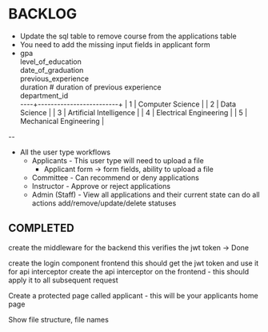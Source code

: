 # BACKLOG
* Update the sql table to remove course from the applications table
* You need to add the missing input fields in applicant form
* gpa                    
level_of_education     
date_of_graduation  
previous_experience                
duration  # duration of previous experience            
department_id  
----+-------------------------+
|  1 | Computer Science        |
|  2 | Data Science            |
|  3 | Artificial Intelligence |
|  4 | Electrical Engineering  |
|  5 | Mechanical Engineering  |


--
* All the user type workflows 
    * Applicants - This user type will need to upload a file
        * Applicant form -> form fields, ability to upload a file
    * Committee - Can recommend or deny applications
    * Instructor - Approve or reject applications
    * Admin (Staff) - View all applications and their current state can do all actions add/remove/update/delete statuses




## COMPLETED 

create  the middleware for the backend this verifies the jwt token -> Done


create the login component frontend this should get the jwt token and use it for api interceptor
create the api interceptor on the frontend - this should apply it to all subsequent request

Create a protected page called applicant - this will be your applicants home page 

Show file structure, file names
